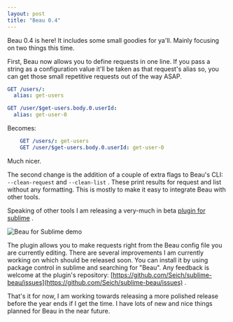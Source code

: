 ```yaml
---
layout: post
title: "Beau 0.4"
---
```


Beau 0.4 is here! It includes some small goodies for ya'll. Mainly focusing on two things this time.

First, Beau now allows you to define requests in one line. If you pass a string as a configuration value it'll be taken as that request's alias so, you can get those small repetitive requests out of the way ASAP.

``` yaml
GET /users/:
  alias: get-users

GET /user/$get-users.body.0.userId:
  alias: get-user-0
```

Becomes:

``` yaml
    GET /users/: get-users
    GET /user/$get-users.body.0.userId: get-user-0
```

Much nicer.

The second change is the addition of a couple of extra flags to Beau's CLI: `--clean-request` and `--clean-list` . These print results for request and list without any formatting. This is mostly to make it easy to integrate Beau with other tools.

Speaking of other tools I am releasing a very-much in beta [plugin for sublime](https://github.com/Seich/sublime-beau) .

![Beau for Sublime demo](https://raw.githubusercontent.com/Seich/sublime-beau/master/files/demo.gif)

The plugin allows you to make requests right from the Beau config file you are currently editing. There are several improvements I am currently working on which should be released soon. You can install it by using package control in sublime and searching for "Beau". Any feedback is welcome at the plugin's repository: [https://github.com/Seich/sublime-beau/issues](https://github.com/Seich/sublime-beau/issues) .

That's it for now, I am working towards releasing a more polished release before the year ends if I get the time. I have lots of new and nice things planned for Beau in the near future.
